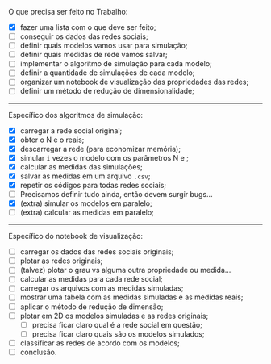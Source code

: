 O que precisa ser feito no Trabalho:

- [X] fazer uma lista com o que deve ser feito;
- [ ] conseguir os dados das redes sociais;
- [ ] definir quais modelos vamos usar para simulação;
- [ ] definir quais medidas de rede vamos salvar;
- [ ] implementar o algoritmo de simulação para cada modelo;
- [ ] definir a quantidade de simulações de cada modelo;
- [ ] organizar um notebook de visualização das propriedades das redes;
- [ ] definir um método de redução de dimensionalidade;

---

Específico dos algoritmos de simulação:

 - [x] carregar a rede social original;
 - [X] obter o N e o <k> reais;
 - [X] descarregar a rede (para economizar memória);
 - [X] simular `i` vezes o modelo com os parâmetros N e <k>;
 - [X] calcular as medidas das simulações;
 - [X] salvar as medidas em um arquivo `.csv`;
 - [X] repetir os códigos para todas redes sociais;
 - [ ] Precisamos definir tudo ainda, então devem surgir bugs...
 - [X] (extra) simular os modelos em paralelo;
 - [ ] (extra) calcular as medidas em paralelo;

---

Específico do notebook de visualização:

 - [ ] carregar os dados das redes sociais originais;
 - [ ] plotar as redes originais;
 - [ ] (talvez) plotar o grau vs alguma outra propriedade ou medida...
 - [ ] calcular as medidas para cada rede social;
 - [ ] carregar os arquivos com as medidas simuladas;
 - [ ] mostrar uma tabela com as medidas simuladas e as medidas reais;
 - [ ] aplicar o método de redução de dimensão;
 - [ ] plotar em 2D os modelos simuladas e as redes originais;
 	 - [ ] precisa ficar claro qual é a rede social em questão;
	 - [ ] precisa ficar claro quais são os modelos simulados;
 - [ ] classificar as redes de acordo com os modelos;
 - [ ] conclusão.
